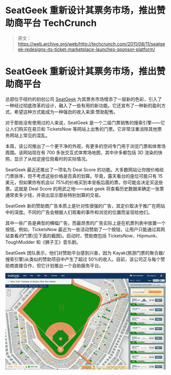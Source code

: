 # SeatGeek 重新设计其票务市场，推出赞助商平台 TechCrunch

> 原文：<https://web.archive.org/web/http://techcrunch.com/2011/08/11/seatgeek-redesigns-its-ticket-marketplace-launches-sponsor-platform/>

# SeatGeek 重新设计其票务市场，推出赞助商平台

总部位于纽约的初创公司 [SeatGeek](https://web.archive.org/web/20230203142717/http://www.seatgeek.com/) 为其票务市场增添了一层新的色彩，引入了一种经过彻底改革的设计，融入了一些有用的新功能。它还宣布了一种新的盈利方式，希望这种方式能成为一种强劲的收入来源:赞助配售。

对于那些没有使用过的人来说，SeatGeek 是一个二级门票销售的搜索引擎——它让人们购买在易贝和 TicketsNow 等网站上出售的门票。它非常注重消除其他票务网站上常见的混乱。

本周，该公司推出了一个更干净的外观，有更多的空间专门用于浏览门票和体育场周围。该网站现在有 700 多张交互式体育场地图，其中许多都包括 3D 渲染的快照，显示了从给定座位观看时的实际情况。

SeatGeek 最近还推出了一项名为 Deal Score 的功能。大多数网站让你按价格给门票排序，但不考虑这些价格是否真的划算。毕竟，露天看台的座位可能只有 15 美元，但如果你有机会以 75%的价格买到本垒板后面的票，你可能会决定买这些票。这就是 Deal Score 的用武之地——seat geek 将查看历史数据来确定一张票通常卖多少钱，并突出显示那些特别划算的交易。

SeatGeek 新的赞助商广告本质上是针对性很强的广告，其定价取决于推广在网站中的深度。不同的广告会根据人们观看的事件和浏览的位置而呈现给他们。

其中一些广告是典型的横幅广告，而最昂贵的广告实际上是在机票列表中放置一个按钮。例如，TicketsNow 最近为一些活动赞助了一个按钮，让用户只能通过其网站查看*的*门票(见下面的截图)。启动时，赞助商包括 TicketsNow、Hipmunk、ToughMudder 和《狮子王》音乐剧。

SeatGeek 团队表示，他们对赞助平台感到兴奋，因为 Kayak(旅游门票的聚合器/搜索引擎)从类似的赞助项目中产生了超过 50%的收入。目前，该公司正与每个赞助商直接合作，但它计划推出一个自助服务平台。

![](img/cec8e455b300177fe56908d0cbe24384.png)